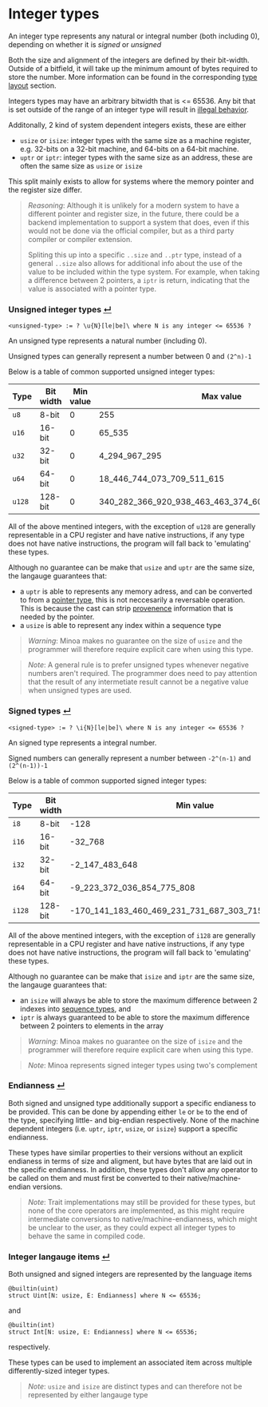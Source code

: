 # Integer types

An integer type represents any natural or integral number (both including 0), depending on whether it is _signed_ or _unsigned_

Both the size and alignment of the integers are defined by their bit-width.
Outside of a bitfield, it will take up the minimum amount of bytes required to store the number.
More information can be found in the corresponding [type layout] section.

Integers types may have an arbitrary bitwidth that is <= 65536.
Any bit that is set outside of the range of an integer type will result in [illegal behavior].

Additonally, 2 kind of system dependent integers exists, these are either
- `usize` or `isize`: integer types with the same size as a machine register, e.g. 32-bits on a 32-bit machine, and 64-bits on a 64-bit machine.
- `uptr` or `iptr`: integer types with the same size as an address, these are often the same size as `usize` or `isize`

This split mainly exists to allow for systems where the memory pointer and the register size differ.

> _Reasoning_: Although it is unlikely for a modern system to have a different pointer and register size, in the future, there could be a backend implementation to support a system that does, 
>              even if this would not be done via the official compiler, but as a third party compiler or compiler extension.
>
>  Spliting this up into a specific `..size` and `..ptr` type, instead of a general `..size` also allows for additional info about the use of the value to be included within the type system.
>  For example, when taking a difference between 2 pointers, a `iptr` is return, indicating that the value is associated with a pointer type.

### Unsigned integer types [↵](#integer-types)

```
<unsigned-type> := ? \u{N}[le|be]\ where N is any integer <= 65536 ?
```

An unsigned type represents a natural number (including 0).

Unsigned types can generally represent a number between 0 and `(2^n)-1`

Below is a table of common supported unsigned integer types:

Type   | Bit width | Min value | Max value 
-------|-----------|-----------|-----------------------------------------------------
`u8`   | 8-bit     | 0         | 255
`u16`  | 16-bit    | 0         | 65_535
`u32`  | 32-bit    | 0         | 4_294_967_295
`u64`  | 64-bit    | 0         | 18_446_744_073_709_511_615
`u128` | 128-bit   | 0         | 340_282_366_920_938_463_463_374_607_431_768_211_455

All of the above mentined integers, with the exception of `u128` are generally representable in a CPU register and have native instructions, if any type does not have native instructions, the program will fall back to 'emulating' these types.

Although no guarantee can be make that `usize` and `uptr` are the same size, the langauge guarantees that:
- a `uptr` is able to represents any memory adress, and can be converted to from a [pointer type], this is not neccesarily a reversable operation.
This is because the cast can strip [provenence] information that is needed by the pointer.
- a `usize` is able to represent any index within a sequence type

> _Warning_: Minoa makes no guarantee on the size of `usize` and the programmer will therefore require explicit care when using this type.

> _Note_: A general rule is to prefer unsigned types whenever negative numbers aren't required. The programmer does need to pay attention that the result of any intermetiate result cannot be a negative value when unsigned types are used.

### Signed types [↵](#integer-types)

```
<signed-type> := ? \i{N}[le|be]\ where N is any integer <= 65536 ?
```

An signed type represents a integral number.

Signed numbers can generally represent a number between `-2^(n-1)` and `(2^(n-1))-1`

Below is a table of common supported signed integer types:

Type   | Bit width | Min value                                            | Max value 
-------|-----------|------------------------------------------------------|-----------------------------------------------------
`i8`   | 8-bit     | -128                                                 | 127
`i16`  | 16-bit    | -32_768                                              | 32_767
`i32`  | 32-bit    | -2_147_483_648                                       | 2_147_483_647
`i64`  | 64-bit    | -9_223_372_036_854_775_808                           | 9_223_372_036_854_775_807
`i128` | 128-bit   | -170_141_183_460_469_231_731_687_303_715_884_105_728 | 170_141_183_460_469_231_731_687_303_715_884_105_727

All of the above mentined integers, with the exception of `i128` are generally representable in a CPU register and have native instructions, if any type does not have native instructions, the program will fall back to 'emulating' these types.

Although no guarantee can be make that `isize` and `iptr` are the same size, the langauge guarantees that:
- an `isize` will always be able to store the maximum difference between 2 indexes into [sequence types], and
- `iptr` is always guaranteed to be able to store the maximum difference between 2 pointers to elements in the array

> _Warning_: Minoa makes no guarantee on the size of `isize` and the programmer will therefore require explicit care when using this type.

> _Note_: Minoa represents signed integer types using two's complement

### Endianness [↵](#integer-types)

Both signed and unsigned type additionally support a specific endianess to be provided.
This can be done by appending either `le` or `be` to the end of the type, specifying little- and big-endian respectively.
None of the machine dependent integers (i.e. `uptr`, `iptr`, `usize`, or `isize`) support a specific endianness.

These types have similar properties to their versions without an explicit endianess in terms of size and aligment, but have bytes that are laid out in the specific endianness.
In addition, these types don't allow any operator to be called on them and must first be converted to their native/machine-endian versions.

> _Note_: Trait implementations may still be provided for these types, but none of the core operators are implemented, as this might require intermediate conversions to native/machine-endianness, which might be unclear to the user, as they could expect all integer types to behave the same in compiled code.

### Integer langauge items [↵](#integer-types)

Both unsigned and signed integers are represented by the language items
```
@builtin(uint)
struct Uint[N: usize, E: Endianness] where N <= 65536;
```
and
```
@builtin(int)
struct Int[N: usize, E: Endianness] where N <= 65536;
```
respectively.

These types can be used to implement an associated item across multiple differently-sized integer types.

> _Note_: `usize` and `isize` are distinct types and can therefore not be represented by either langauge type



[pointer type]:     ../pointer-types.md
[provenence]:       ../pointer-types.md#provenence-
[sequence types]:   #signed-types "Placeholder"
[type layout]:      ../../type-layout.md
[illegal behavior]: ../../../illegal-behavior.md#integer-types-